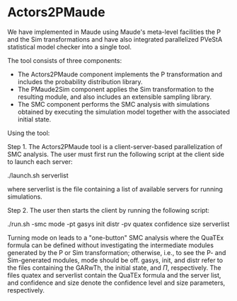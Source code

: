 # Actors2PMaude

We have implemented in Maude using Maude's meta-level facilities the P and the Sim transformations and have also integrated parallelized PVeStA statistical model checker into a single tool.

The tool consists of three components:

- The Actors2PMaude component implements the P transformation and includes the probability distribution library. 
- The PMaude2Sim component applies the Sim transformation to the resulting module, and also includes an extensible sampling library. 
- The SMC component performs the SMC analysis with simulations obtained by executing the simulation model together with the associated initial state.  

Using the tool: 

Step 1. The Actors2PMaude tool is a client-server-based parallelization of SMC analysis. The user must first run the following script at the client side to launch each server:

  ./launch.sh serverlist
  
where serverlist is the file containing a list of available servers for running simulations. 

Step 2. The user then starts the client by running the following script: 

  ./run.sh -smc mode -pt gasys init distr -pv quatex confidence size serverlist
  
Turning mode on leads to a "one-button" SMC analysis where the QuaTEx formula can be defined without investigating the intermediate modules generated by the P or Sim transformation; otherwise, i.e., to see the P- and Sim-generated modules, mode should be off. gasys, init, and distr refer to the files containing the GARwTh, the initial state, and $\Pi$, respectively. The files quatex and serverlist contain the QuaTEx formula and the server list, and confidence and size denote the confidence level and size parameters, respectively.  
